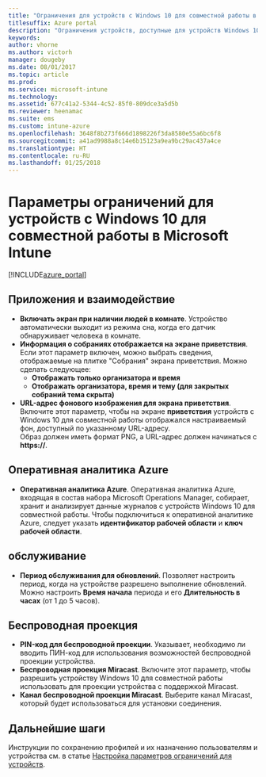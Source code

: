 ```yaml
---
title: "Ограничения для устройств с Windows 10 для совместной работы в Intune"
titlesuffix: Azure portal
description: "Ограничения устройств, доступные для устройств Windows 10 для совместной работы.\""
keywords: 
author: vhorne
ms.author: victorh
manager: dougeby
ms.date: 08/01/2017
ms.topic: article
ms.prod: 
ms.service: microsoft-intune
ms.technology: 
ms.assetid: 677c41a2-5344-4c52-85f0-809dce3a5d5b
ms.reviewer: heenamac
ms.suite: ems
ms.custom: intune-azure
ms.openlocfilehash: 3648f8b273f666d1898226f3da8580e55a6bc6f8
ms.sourcegitcommit: a41ad9988a8c14e6b15123a9ea9bc29ac437a4ce
ms.translationtype: HT
ms.contentlocale: ru-RU
ms.lasthandoff: 01/25/2018
---
```

# <a name="windows-10-team-device-restriction-settings-in-microsoft-intune"></a>Параметры ограничений для устройств с Windows 10 для совместной работы в Microsoft Intune

[!INCLUDE[azure_portal](./includes/azure_portal.md)]


## <a name="apps-and-experience"></a>Приложения и взаимодействие

- **Включать экран при наличии людей в комнате**. Устройство автоматически выходит из режима сна, когда его датчик обнаруживает человека в комнате.
- **Информация о собраниях отображается на экране приветствия**. Если этот параметр включен, можно выбрать сведения, отображаемые на плитке "Собрания" экрана приветствия. Можно сделать следующее:
    - **Отображать только организатора и время**
    - **Отображать организатора, время и тему (для закрытых собраний тема скрыта)**
- **URL-адрес фонового изображения для экрана приветствия**. Включите этот параметр, чтобы на экране **приветствия** устройств с Windows 10 для совместной работы отображался настраиваемый фон, доступный по указанному URL-адресу.<br>Образ должен иметь формат PNG, а URL-адрес должен начинаться с **https://**.

## <a name="azure-operational-insights"></a>Оперативная аналитика Azure

- **Оперативная аналитика Azure**. Оперативная аналитика Azure, входящая в состав набора Microsoft Operations Manager, собирает, хранит и анализирует данные журналов с устройств Windows 10 для совместной работы.
Чтобы подключиться к оперативной аналитике Azure, следует указать **идентификатор рабочей области** и **ключ рабочей области**.

## <a name="maintenance"></a>обслуживание

- **Период обслуживания для обновлений**. Позволяет настроить период, когда на устройстве разрешено выполнение обновлений. Можно настроить **Время начала** периода и его **Длительность в часах** (от 1 до 5 часов).

## <a name="wireless-projection"></a>Беспроводная проекция

- **PIN-код для беспроводной проекции**. Указывает, необходимо ли вводить ПИН-код для использования возможностей беспроводной проекции устройства.
- **Беспроводная проекция Miracast**. Включите этот параметр, чтобы разрешить устройству Windows 10 для совместной работы использовать для проекции устройства с поддержкой Miracast.
- **Канал беспроводной проекции Miracast**. Выберите канал Miracast, который будет использоваться для установки соединения.


## <a name="next-steps"></a>Дальнейшие шаги

Инструкции по сохранению профилей и их назначению пользователям и устройства см. в статье [Настройка параметров ограничений для устройств](device-restrictions-configure.md).
